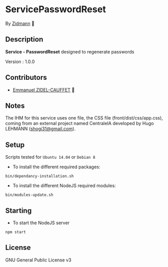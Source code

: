 # ServicePasswordReset

By [Zidmann](mailto:emmanuel.zidel@gmail.com) :bow: 

## Description

**Service - PasswordReset** designed to regenerate passwords

Version : 1.0.0

## Contributors

* [Emmanuel ZIDEL-CAUFFET](mailto:emmanuel.zidel@gmail.com) :bow: 

## Notes

The IHM for this service uses one file, the CSS file (front/dist/css/app.css), coming from an external project named CentraleIA developed by Hugo LEHMANN (shogi31@gmail.com).

## Setup

Scripts tested for `Ubuntu 14.04` or `Debian 8`

* To install the different required packages:

```console
bin/dependancy-installation.sh
```

* To install the different NodeJS required modules:

```console
bin/modules-update.sh
```

## Starting

* To start the NodeJS server

```console
npm start
```

## License

GNU General Public License v3

